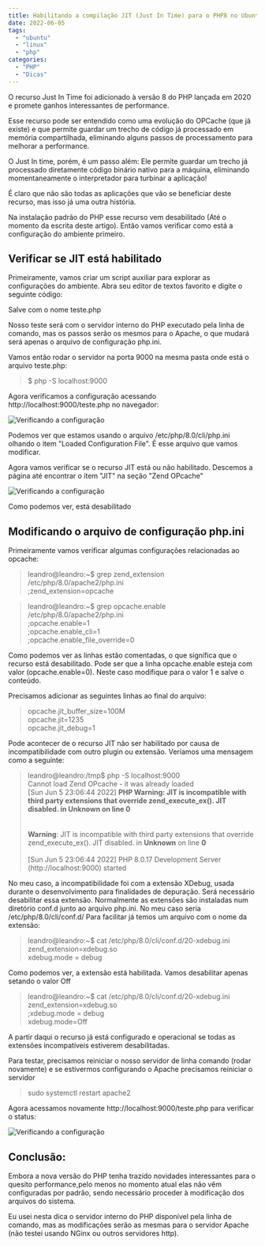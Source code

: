 ```yaml
---
title: Habilitando a compilação JIT (Just In Time) para o PHP8 no Ubuntu 
date: 2022-06-05
tags:
  - "ubuntu"
  - "linux"
  - "php"	
categories:
  - "PHP"
  - "Dicas"
---
```

O recurso Just In Time foi adicionado à versão 8 do PHP lançada em 2020 e promete ganhos interessantes de performance. 

Esse recurso pode ser entendido como uma evolução do OPCache (que já existe) e que permite guardar
um trecho de código já processado em memória compartilhada, eliminando alguns passos de processamento para melhorar a performance. 

O Just In time, porém, é um passo além: Ele permite guardar um trecho já processado diretamente código binário nativo para a máquina, eliminando momentaneamente o interpretador para turbinar a aplicação!
<!--more-->
É claro que não são todas as aplicações que vão se beneficiar deste recurso, mas isso já uma outra história.

Na instalação padrão do PHP esse recurso vem desabilitado (Até o momento da escrita deste artigo). Então vamos verificar como está a configuração do ambiente primeiro. 

## Verificar se JIT está habilitado

Primeiramente, vamos criar um script auxiliar para explorar as configurações do ambiente. Abra seu editor de textos favorito e digite o seguinte código:
<?php
	phpinfo();
?>

Salve com o nome teste.php

Nosso teste será com o servidor interno do PHP executado pela linha de comando, mas os passos serão os mesmos para o Apache, o que mudará será apenas o arquivo de configuração php.ini.

Vamos então rodar o servidor na porta 9000 na mesma pasta onde está o arquivo teste.php:

>$ php -S localhost:9000


Agora verificamos a configuração acessando http://localhost:9000/teste.php no navegador:

![Verificando a configuração](/img/post/dica01/jit_01_mod.png)

Podemos ver que estamos usando o arquivo /etc/php/8.0/cli/php.ini  olhando o item "Loaded Configuration File". É esse arquivo que vamos modificar.

Agora vamos verificar se o recurso JIT está ou não habilitado. Descemos a página até encontrar o item "JIT" na seção "Zend OPcache"

![Verificando a configuração](/img/post/dica01/jit_02_mod.png)

Como podemos ver, está desabilitado

## Modificando o arquivo de configuração php.ini

Primeiramente vamos verificar algumas configurações relacionadas ao opcache:

>leandro@leandro:~$ grep zend_extension /etc/php/8.0/apache2/php.ini  
>;zend_extension=opcache  

>leandro@leandro:~$ grep opcache.enable /etc/php/8.0/apache2/php.ini  
>;opcache.enable=1  
>;opcache.enable_cli=1  
>;opcache.enable_file_override=0  

Como podemos ver as linhas estão comentadas, o que significa que o recurso está desabilitado. Pode ser que a linha opcache.enable esteja com valor (opcache.enable=0). Neste caso modifique para o valor 1 e salve o conteúdo.

Precisamos adicionar as seguintes linhas ao final do arquivo:
>opcache.jit_buffer_size=100M  
>opcache.jit=1235  
>opcache.jit_debug=1  

Pode acontecer de o recurso JIT não ser habilitado por causa de incompatibilidade com outro plugin ou extensão. Veríamos uma mensagem como a seguinte:
>leandro@leandro:/tmp$ php -S localhost:9000  
>Cannot load Zend OPcache - it was already loaded  
>[Sun Jun  5 23:06:44 2022] **PHP Warning:  JIT is incompatible with third party extensions that override zend_execute_ex(). JIT disabled. in Unknown on line 0**  
><br />  
><b>Warning</b>:  JIT is incompatible with third party extensions that override zend_execute_ex(). JIT disabled. in <b>Unknown</b> on line <b>0</b><br />  
>[Sun Jun  5 23:06:44 2022] PHP 8.0.17 Development Server (http://localhost:9000) started  

No meu caso, a incompatibilidade foi com a extensão XDebug, usada durante o desenvolvimento para finalidades de depuração. Será necessário desabilitar essa extensão. 
Normalmente as extensões são instaladas num diretório conf.d junto ao arquivo php.ini. No meu caso seria /etc/php/8.0/cli/conf.d/
Para facilitar já temos um arquivo com o nome da extensão:

>leandro@leandro:~$ cat  /etc/php/8.0/cli/conf.d/20-xdebug.ini  
>zend_extension=xdebug.so  
>xdebug.mode = debug  

Como podemos ver, a extensão está habilitada. Vamos desabilitar apenas setando o valor Off

>leandro@leandro:~$ cat  /etc/php/8.0/cli/conf.d/20-xdebug.ini  
>zend_extension=xdebug.so  
>;xdebug.mode = debug  
>xdebug.mode=Off  

A partir daqui o recurso já está configurado e operacional se todas as extensões incompatíveis estiverem desabilitadas. 

Para testar, precisamos reiniciar o nosso servidor de linha comando (rodar novamente) e se estivermos configurando o Apache precisamos reiniciar o servidor

>sudo systemctl restart apache2

Agora acessamos novamente http://localhost:9000/teste.php para verificar o status:

![Verificando a configuração](/img/post/dica01/jit_03_mod.png)

## Conclusão:

Embora a nova versão do PHP tenha trazido novidades interessantes para o quesito performance,pelo menos no momento atual elas não vêm configuradas por padrão, sendo necessário proceder à modificação dos arquivos do sistema.

Eu usei nesta dica o servidor interno do PHP disponível pela linha de comando, mas as modificações serão as mesmas para o servidor Apache (não testei usando NGinx ou outros servidores http).



